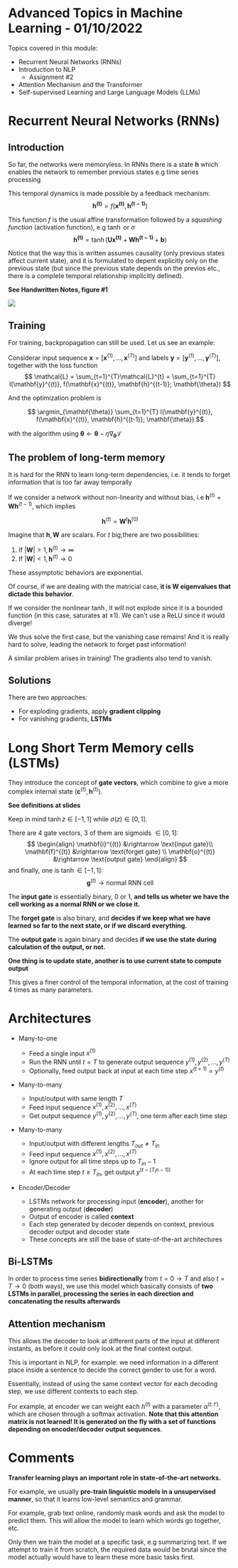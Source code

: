 # Advanced Topics in Machine Learning - 01/10/2022

Topics covered in this module:

- Recurrent Neural Networks (RNNs)
- Introduction to NLP
  - Assignment #2
- Attention Mechanism and the Transformer
- Self-supervised Learning and Large Language Models (LLMs)

# Recurrent Neural Networks (RNNs)

## Introduction

So far, the networks were memoryless. In RNNs there is a state $\mathbf{h}$ which enables the network to remember previous states e.g time series processing

This temporal dynamics is made possible by a feedback mechanism:
$$
\mathbf{h^{(t)}} = f(\mathbf{x^{(t)}}, \mathbf{h^{(t-1)}})
$$

This function $f$ is the usual affine transformation followed by a *squashing function* (activation function), e.g $\tanh$ or $\sigma$
$$
\mathbf{h^{(t)}} = \tanh (\mathbf{U}\mathbf{x^{(t)}} + \mathbf{W}\mathbf{h^{(t-1)}} + \mathbf{b})
$$

Notice that the way this is written assumes causality (only previous states affect current state), and it is formulated to depent explicitly only on the previous state (but since the previous state depends on the previos etc., there is a complete temporal relationship implicitly defined).

**See Handwritten Notes, figure #1**

[![](https://mermaid.ink/img/pako:eNqVkU0LgkAQhv_KMqcClfK4QlDkLTTUm-th0SnFT7YVkvK_t7VhQUE0p-F9n2cOuxdI2wyBwlHwLie7wGENURNG6yCKSUJMc3VlkM8WcwZXsokDz0u-M-fZUjPPejO5Oncf7ptqv7u2ZnTtTqqOw8jfx5ZlKVsDJzlUqK-QQ1FVZtvxtJADXRiqE22Jr8T5UOx_HX9PfitgQI2i5kWmnvNyP8BA5lgjA6rWjIuSAWtGxfFetuHQpECl6NGAvsu4xG3B1S_UQA-8OuF4AyzkfXM)](https://mermaid.live/edit#pako:eNqVkU0LgkAQhv_KMqcClfK4QlDkLTTUm-th0SnFT7YVkvK_t7VhQUE0p-F9n2cOuxdI2wyBwlHwLie7wGENURNG6yCKSUJMc3VlkM8WcwZXsokDz0u-M-fZUjPPejO5Oncf7ptqv7u2ZnTtTqqOw8jfx5ZlKVsDJzlUqK-QQ1FVZtvxtJADXRiqE22Jr8T5UOx_HX9PfitgQI2i5kWmnvNyP8BA5lgjA6rWjIuSAWtGxfFetuHQpECl6NGAvsu4xG3B1S_UQA-8OuF4AyzkfXM)

## Training

For training, backpropagation can still be used. Let us see an example:

Considerar input sequence $\mathbf{x} = [\mathbf{x}^{(1)}, \dots,\mathbf{x}^{(T)}]$ and labels $\mathbf{y} = [\mathbf{y}^{(1)}, \dots,\mathbf{y}^{(T)}]$, together with the loss function 
$$
\mathcal{L} = \sum_{t=1}^{T}\mathcal{L}^{t} = \sum_{t=1}^{T} l(\mathbf{y}^{(t)}, f(\mathbf{x}^{(t)}, \mathbf{h}^{(t-1)}; \mathbf{\theta})
$$

And the optimization problem is 

$$
\argmin_{\mathbf{\theta}} \sum_{t=1}^{T} l(\mathbf{y}^{(t)}, f(\mathbf{x}^{(t)}, \mathbf{h}^{(t-1)}; \mathbf{\theta})
$$

with the algorithm using $\mathbf{\theta} \leftarrow \mathbf{\theta} - \eta \nabla_{\mathbf{\theta}} \mathcal{L}$

## The problem of long-term memory

It is hard for the RNN to learn long-term dependencies, i.e. it tends to forget information that is too far away temporally

If we consider a network without non-linearity and without bias, i.e $\mathbf{h}^{(t)} = \mathbf{W}\mathbf{h}^{(t-1)}$, which implies

$$
\mathbf{h}^{(t)} = \mathbf{W}^t\mathbf{h}^{(0)}
$$

Imagine that $\mathbf{h}, \mathbf{W}$ are scalars. For $t$ big,there are two possibilities:

1. If $|\mathbf{W}| > 1, \mathbf{h}^{(t)} \rightarrow \infty$
2. If $|\mathbf{W}| < 1, \mathbf{h}^{(t)} \rightarrow 0$

These assymptotic behaviors are exponential.

Of course, if we are dealing with the matricial case, **it is $\mathbf{W}$ eigenvalues that dictade this behavior**.

If we consider the nonlinear $\tanh$, it will not explode since it is a bounded function (in this case, saturates at $\pm 1$). We can't use a $\text{ReLU}$ since it would diverge!

We thus solve the first case, but the vanishing case remains! And it is really hard to solve, leading the network to forget past information!

A similar problem arises in training! The gradients also tend to vanish.

## Solutions

There are two approaches:
- For exploding gradients, apply **gradient clipping**
- For vanishing gradients, **LSTMs**

# Long Short Term Memory cells (LSTMs)

They introduce the concept of **gate vectors**, which combine to give a more complex internal state $(\mathbf{c}^{(t)}, \mathbf{h}^{(t)})$.

**See definitions at slides**

Keep in mind $\tanh{z} \in [-1, 1]$ while $\sigma{(z)} \in [0, 1]$.

There are 4 gate vectors, 3 of them are sigmoids $\in [0, 1]$:
$$
\begin{align}
\mathbf{i}^{(t)} &\rightarrow \text{input gate}\\
\mathbf{f}^{(t)} &\rightarrow \text{forget gate} \\
\mathbf{o}^{(t)} &\rightarrow \text{output gate}
\end{align}
$$
and finally, one is $\tanh \in [-1, 1]$:
$$
\mathbf{g}^{(t)} \rightarrow \text{normal RNN cell}
$$

The **input gate** is essentially binary, 0 or 1, **and tells us wheter we have the cell working as a normal RNN or we close it.**

The **forget gate** is also binary, and **decides if we keep what we have learned so far to the next state, or if we discard everything.**

The **output gate** is again binary and decides **if we use the state during calculation of the output, or not.**

**One thing is to update state, another is to use current state to compute output**

This gives a finer control of the temporal information, at the cost of training 4 times as many parameters.

# Architectures

- Many-to-one
  - Feed a single input $x^{(1)}$
  - Run the RNN until $t=T$ to generate output sequence $y^{(1)}, y^{(2)}, \dots, y^{(T)}$
  - Optionally, feed output back at input at each time step $x^{(t+1)}=y^{(t)}$

- Many-to-many
  - Input/output with same length $T$
  - Feed input sequence $x^{(1)}, x^{(2)}, \dots, x^{(T)}$
  - Get output sequence $y^{(1)}, y^{(2)}, \dots, y^{(T)}$, one term after each time step

- Many-to-many
  - Input/output with different lengths $T_{out} \ne T_{in}$
  - Feed input sequence $x^{(1)}, x^{(2)}, \dots, x^{(T)}$
  - Ignore output for all time steps up to $T_{in} - 1$
  - At each time step $t \ge T_{in}$, get output $y^{(t - (T_in - 1))}$

- Encoder/Decoder
  - LSTMs network for processing input (**encoder**), another for generating output (**decoder**) 
  - Output of encoder is called **context**
  - Each step generated by decoder depends on context, previous decoder output and decoder state
  - These concepts are still the base of state-of-the-art architectures
  
## Bi-LSTMs

In order to process time series **bidirectionally** from $t = 0 \rightarrow T$ and also $t = T \rightarrow 0$ (both ways), we use this model which basically consists of **two LSTMs in parallel, processing the series in each direction and concatenating the results afterwards**

## Attention mechanism

This allows the decoder to look at different parts of the input at different instants, as before it could only look at the final context output.

This is important in NLP, for example: we need information in a different place inside a sentence to decide the correct gender to use for a word.

Essentially, instead of using the same context vector for each decoding step, we use different contexts to each step.

For example, at encoder we can weight each $h^{(t)}$ with a parameter $\alpha^{(t, t')}$, which are chosen through a softmax activation. **Note that this attention matrix is not learned! It is generated on the fly with a set of functions depending on encoder/decoder output sequences**.



# Comments

**Transfer learning plays an important role in state-of-the-art networks.**

For example, we usually **pre-train linguistic models in a unsupervised manner**, so that it learns low-level semantics and grammar.

For example, grab text online, randomly mask words and ask the model to predict them. This will allow the model to learn which words go together, etc.

Only then we train the model at a specific task, e.g summarizing text. If we attempt to train it from scratch, the required data would be brutal since the model actually would have to learn these more basic tasks first.